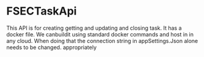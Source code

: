 # FSECTaskApi
This API is for creating getting and updating and closing task. It has a docker file. We canbuildit using standard docker commands and host in in any cloud.
When doing that the connection string in appSettings.Json alone needs to be changed. appropriately
